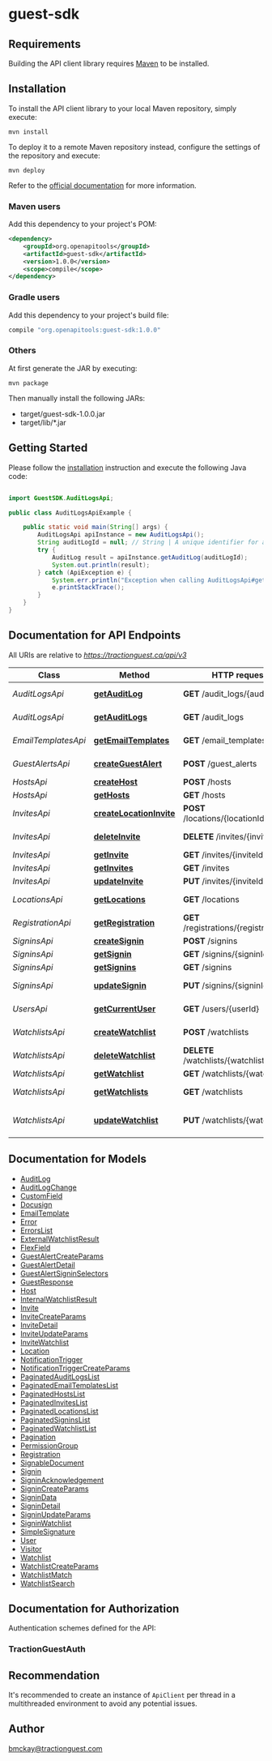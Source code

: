 # guest-sdk

## Requirements

Building the API client library requires [Maven](https://maven.apache.org/) to be installed.

## Installation

To install the API client library to your local Maven repository, simply execute:

```shell
mvn install
```

To deploy it to a remote Maven repository instead, configure the settings of the repository and execute:

```shell
mvn deploy
```

Refer to the [official documentation](https://maven.apache.org/plugins/maven-deploy-plugin/usage.html) for more information.

### Maven users

Add this dependency to your project's POM:

```xml
<dependency>
    <groupId>org.openapitools</groupId>
    <artifactId>guest-sdk</artifactId>
    <version>1.0.0</version>
    <scope>compile</scope>
</dependency>
```

### Gradle users

Add this dependency to your project's build file:

```groovy
compile "org.openapitools:guest-sdk:1.0.0"
```

### Others

At first generate the JAR by executing:

    mvn package

Then manually install the following JARs:

- target/guest-sdk-1.0.0.jar
- target/lib/*.jar

## Getting Started

Please follow the [installation](#installation) instruction and execute the following Java code:

```java

import GuestSDK.AuditLogsApi;

public class AuditLogsApiExample {

    public static void main(String[] args) {
        AuditLogsApi apiInstance = new AuditLogsApi();
        String auditLogId = null; // String | A unique identifier for an `AuditLog`.
        try {
            AuditLog result = apiInstance.getAuditLog(auditLogId);
            System.out.println(result);
        } catch (ApiException e) {
            System.err.println("Exception when calling AuditLogsApi#getAuditLog");
            e.printStackTrace();
        }
    }
}

```

## Documentation for API Endpoints

All URIs are relative to *https://tractionguest.ca/api/v3*

Class | Method | HTTP request | Description
------------ | ------------- | ------------- | -------------
*AuditLogsApi* | [**getAuditLog**](docs/AuditLogsApi.md#getAuditLog) | **GET** /audit_logs/{auditLogId} | Get an AuditLog
*AuditLogsApi* | [**getAuditLogs**](docs/AuditLogsApi.md#getAuditLogs) | **GET** /audit_logs | List All AuditLogs
*EmailTemplatesApi* | [**getEmailTemplates**](docs/EmailTemplatesApi.md#getEmailTemplates) | **GET** /email_templates | List All EmailTemplates
*GuestAlertsApi* | [**createGuestAlert**](docs/GuestAlertsApi.md#createGuestAlert) | **POST** /guest_alerts | Create Guest Alert
*HostsApi* | [**createHost**](docs/HostsApi.md#createHost) | **POST** /hosts | Create a Host
*HostsApi* | [**getHosts**](docs/HostsApi.md#getHosts) | **GET** /hosts | List All Hosts
*InvitesApi* | [**createLocationInvite**](docs/InvitesApi.md#createLocationInvite) | **POST** /locations/{locationId}/invites | Creates an Invite
*InvitesApi* | [**deleteInvite**](docs/InvitesApi.md#deleteInvite) | **DELETE** /invites/{inviteId} | Deletes an Invite
*InvitesApi* | [**getInvite**](docs/InvitesApi.md#getInvite) | **GET** /invites/{inviteId} | Get a Invite
*InvitesApi* | [**getInvites**](docs/InvitesApi.md#getInvites) | **GET** /invites | List All Invites
*InvitesApi* | [**updateInvite**](docs/InvitesApi.md#updateInvite) | **PUT** /invites/{inviteId} | Update a Invite
*LocationsApi* | [**getLocations**](docs/LocationsApi.md#getLocations) | **GET** /locations | List All Locations
*RegistrationApi* | [**getRegistration**](docs/RegistrationApi.md#getRegistration) | **GET** /registrations/{registrationId} | Get a Registration
*SigninsApi* | [**createSignin**](docs/SigninsApi.md#createSignin) | **POST** /signins | 
*SigninsApi* | [**getSignin**](docs/SigninsApi.md#getSignin) | **GET** /signins/{signinId} | Get a Signin
*SigninsApi* | [**getSignins**](docs/SigninsApi.md#getSignins) | **GET** /signins | List All Signins
*SigninsApi* | [**updateSignin**](docs/SigninsApi.md#updateSignin) | **PUT** /signins/{signinId} | Update a Signin attribute
*UsersApi* | [**getCurrentUser**](docs/UsersApi.md#getCurrentUser) | **GET** /users/{userId} | Get the current User
*WatchlistsApi* | [**createWatchlist**](docs/WatchlistsApi.md#createWatchlist) | **POST** /watchlists | Create watchlist
*WatchlistsApi* | [**deleteWatchlist**](docs/WatchlistsApi.md#deleteWatchlist) | **DELETE** /watchlists/{watchlistId} | Deletes a Watchlist
*WatchlistsApi* | [**getWatchlist**](docs/WatchlistsApi.md#getWatchlist) | **GET** /watchlists/{watchlistId} | Get a Watchlist
*WatchlistsApi* | [**getWatchlists**](docs/WatchlistsApi.md#getWatchlists) | **GET** /watchlists | List All Watchlists
*WatchlistsApi* | [**updateWatchlist**](docs/WatchlistsApi.md#updateWatchlist) | **PUT** /watchlists/{watchlistId} | Update a watchlist record


## Documentation for Models

 - [AuditLog](docs/AuditLog.md)
 - [AuditLogChange](docs/AuditLogChange.md)
 - [CustomField](docs/CustomField.md)
 - [Docusign](docs/Docusign.md)
 - [EmailTemplate](docs/EmailTemplate.md)
 - [Error](docs/Error.md)
 - [ErrorsList](docs/ErrorsList.md)
 - [ExternalWatchlistResult](docs/ExternalWatchlistResult.md)
 - [FlexField](docs/FlexField.md)
 - [GuestAlertCreateParams](docs/GuestAlertCreateParams.md)
 - [GuestAlertDetail](docs/GuestAlertDetail.md)
 - [GuestAlertSigninSelectors](docs/GuestAlertSigninSelectors.md)
 - [GuestResponse](docs/GuestResponse.md)
 - [Host](docs/Host.md)
 - [InternalWatchlistResult](docs/InternalWatchlistResult.md)
 - [Invite](docs/Invite.md)
 - [InviteCreateParams](docs/InviteCreateParams.md)
 - [InviteDetail](docs/InviteDetail.md)
 - [InviteUpdateParams](docs/InviteUpdateParams.md)
 - [InviteWatchlist](docs/InviteWatchlist.md)
 - [Location](docs/Location.md)
 - [NotificationTrigger](docs/NotificationTrigger.md)
 - [NotificationTriggerCreateParams](docs/NotificationTriggerCreateParams.md)
 - [PaginatedAuditLogsList](docs/PaginatedAuditLogsList.md)
 - [PaginatedEmailTemplatesList](docs/PaginatedEmailTemplatesList.md)
 - [PaginatedHostsList](docs/PaginatedHostsList.md)
 - [PaginatedInvitesList](docs/PaginatedInvitesList.md)
 - [PaginatedLocationsList](docs/PaginatedLocationsList.md)
 - [PaginatedSigninsList](docs/PaginatedSigninsList.md)
 - [PaginatedWatchlistList](docs/PaginatedWatchlistList.md)
 - [Pagination](docs/Pagination.md)
 - [PermissionGroup](docs/PermissionGroup.md)
 - [Registration](docs/Registration.md)
 - [SignableDocument](docs/SignableDocument.md)
 - [Signin](docs/Signin.md)
 - [SigninAcknowledgement](docs/SigninAcknowledgement.md)
 - [SigninCreateParams](docs/SigninCreateParams.md)
 - [SigninData](docs/SigninData.md)
 - [SigninDetail](docs/SigninDetail.md)
 - [SigninUpdateParams](docs/SigninUpdateParams.md)
 - [SigninWatchlist](docs/SigninWatchlist.md)
 - [SimpleSignature](docs/SimpleSignature.md)
 - [User](docs/User.md)
 - [Visitor](docs/Visitor.md)
 - [Watchlist](docs/Watchlist.md)
 - [WatchlistCreateParams](docs/WatchlistCreateParams.md)
 - [WatchlistMatch](docs/WatchlistMatch.md)
 - [WatchlistSearch](docs/WatchlistSearch.md)


## Documentation for Authorization

Authentication schemes defined for the API:
### TractionGuestAuth



## Recommendation

It's recommended to create an instance of `ApiClient` per thread in a multithreaded environment to avoid any potential issues.

## Author

bmckay@tractionguest.com


